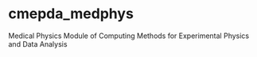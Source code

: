 # cmepda_medphys
Medical Physics Module of Computing Methods for Experimental Physics and Data Analysis

